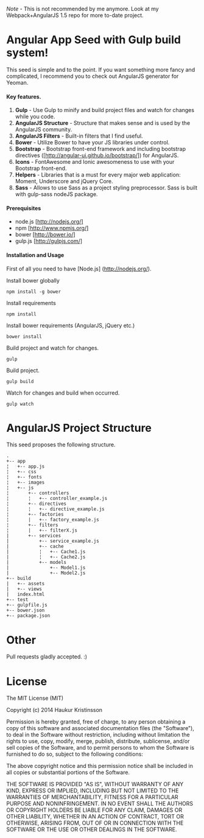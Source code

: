 *Note* - This is not recommended by me anymore. Look at my Webpack+AngularJS 1.5 repo for more to-date project.

Angular App Seed with Gulp build system!
=====================

This seed is simple and to the point.
If you want something more fancy and complicated, I recommend you to check out AngularJS generator for Yeoman.

#### Key features. ####

 1. **Gulp** - Use Gulp to minify and build project files and watch for changes while you code.
 2. **AngularJS Structure** - Structure that makes sense and is used by the AngularJS community.
 3. **AngularJS Filters** - Built-in filters that I find useful.
 3. **Bower** - Utilize Bower to have your JS libraries under control.
 4. **Bootstrap** - Bootstrap front-end framework and including bootstrap directives ([http://angular-ui.github.io/bootstrap/]) for AngularJS.
 5. **Icons** - FontAwesome and Ionic awesomeness to use with your Bootstrap front-end.
 6. **Helpers** - Libraries that is a must for every major web application: Moment, Underscore and jQuery Core.
 7. **Sass** - Allows to use Sass as a project styling preprocessor. Sass is built with gulp-sass nodeJS package.

#### Prerequisites ####

- node.js [http://nodejs.org/]
- npm [http://www.npmjs.org/]
- bower [http://bower.io/]
- gulp.js [http://gulpjs.com/]

#### Installation and Usage ####

First of all you need to have [Node.js] (http://nodejs.org/).

Install bower globally
```
npm install -g bower
```

Install requirements
```
npm install
```

Install bower requirements (AngularJS, jQuery etc.)
```
bower install
```

Build project and watch for changes.
```
gulp
```

Build project.
```
gulp build
```

Watch for changes and build when occurred.
```
gulp watch
```

# AngularJS Project Structure

This seed proposes the following structure.

```
.
+-- app
¦   +-- app.js
¦   +-- css
¦   +-- fonts
¦   +-- images
¦   +-- js
¦       +-- controllers
¦       ¦   +-- controller_example.js
¦       +-- directives
¦       ¦   +-- directive_example.js
¦       +-- factories
¦       |   +-- factory_example.js
¦       +-- filters
¦       |   +-- filterX.js
|       +-- services
|           +-- service_example.js
|           +-- cache
|           ¦   +-- Cache1.js
|           ¦   +-- Cache2.js
|           +-- models
|               +-- Model1.js
|               +-- Model2.js
+-- build
|   +-- assets
|   +-- views
|   index.html
+-- test
+-- gulpfile.js
+-- bower.json
+-- package.json
```

# Other

Pull requests gladly accepted. :)

# License

The MIT License (MIT)

Copyright (c) 2014 Haukur Kristinsson

Permission is hereby granted, free of charge, to any person obtaining a copy of
this software and associated documentation files (the "Software"), to deal in
the Software without restriction, including without limitation the rights to
use, copy, modify, merge, publish, distribute, sublicense, and/or sell copies of
the Software, and to permit persons to whom the Software is furnished to do so,
subject to the following conditions:

The above copyright notice and this permission notice shall be included in all
copies or substantial portions of the Software.

THE SOFTWARE IS PROVIDED "AS IS", WITHOUT WARRANTY OF ANY KIND, EXPRESS OR
IMPLIED, INCLUDING BUT NOT LIMITED TO THE WARRANTIES OF MERCHANTABILITY, FITNESS
FOR A PARTICULAR PURPOSE AND NONINFRINGEMENT. IN NO EVENT SHALL THE AUTHORS OR
COPYRIGHT HOLDERS BE LIABLE FOR ANY CLAIM, DAMAGES OR OTHER LIABILITY, WHETHER
IN AN ACTION OF CONTRACT, TORT OR OTHERWISE, ARISING FROM, OUT OF OR IN
CONNECTION WITH THE SOFTWARE OR THE USE OR OTHER DEALINGS IN THE SOFTWARE.
